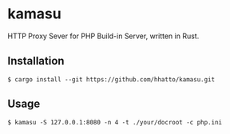 # kamasu

HTTP Proxy Sever for PHP Build-in Server, written in Rust.

## Installation

```
$ cargo install --git https://github.com/hhatto/kamasu.git
```

## Usage

```
$ kamasu -S 127.0.0.1:8080 -n 4 -t ./your/docroot -c php.ini
```
